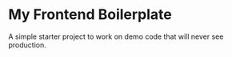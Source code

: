 # My Frontend Boilerplate

A simple starter project to work on demo code that will never see production.
